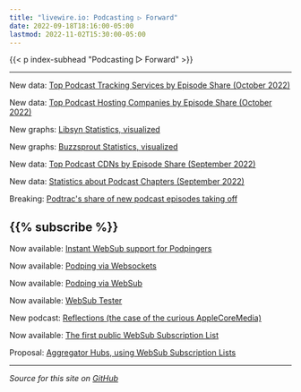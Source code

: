 ```yaml
---
title: "livewire.io: Podcasting ▷ Forward"
date: 2022-09-18T18:16:00-05:00
lastmod: 2022-11-02T15:30:00-05:00
---
```


{{< p index-subhead "Podcasting ▷ Forward" >}}

---

New data: [Top Podcast Tracking Services by Episode Share (October 2022)](/podcast-trackers-by-episode-share)

New data: [Top Podcast Hosting Companies by Episode Share (October 2022)](/podcast-hosts-by-episode-share)

New graphs: [Libsyn Statistics, visualized](/libsyn-stats-visualized)

New graphs: [Buzzsprout Statistics, visualized](/buzzsprout-stats-visualized)

New data: [Top Podcast CDNs by Episode Share (September 2022)](/podcast-cdns-by-episode-share)

New data: [Statistics about Podcast Chapters (September 2022)](/podcast-chapters-stats)

Breaking: [Podtrac's share of new podcast episodes taking off](/podtrac-share-of-new-episodes-taking-off)

{{% subscribe %}}
---

Now available: [Instant WebSub support for Podpingers](/instant-websub-for-podpingers)

Now available: [Podping via Websockets](/podping-via-websockets)

Now available: [Podping via WebSub](/podping-via-websub)

Now available: [WebSub Tester](/websub-tester)

New podcast: [Reflections (the case of the curious AppleCoreMedia)](/new-podcast-reflections)

Now available: [The first public WebSub Subscription List](/first-public-subscription-list)

Proposal: [Aggregator Hubs, using WebSub Subscription Lists](/aggregator-hubs)

---

*Source for this site on [GitHub](https://github.com/skymethod/livewire-web)*
